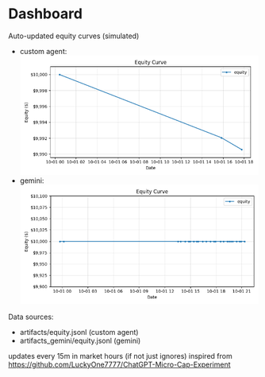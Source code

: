 # Dashboard

Auto-updated equity curves (simulated)

- custom agent: ![Equity Curve](artifacts/equity.png?v=7589dc7)
- gemini: ![Equity Curve (Gemini)](artifacts_gemini/equity.png?v=7589dc7)

Data sources:
- artifacts/equity.jsonl (custom agent)
- artifacts_gemini/equity.jsonl (gemini)

updates every 15m in market hours (if not just ignores)
inspired from https://github.com/LuckyOne7777/ChatGPT-Micro-Cap-Experiment